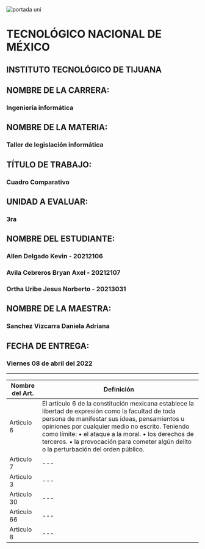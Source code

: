 ![portada uni](https://user-images.githubusercontent.com/101743883/161363304-dc9ef832-b950-4c0f-9f08-b481a8ab5f1b.png)

# TECNOLÓGICO NACIONAL DE MÉXICO
## INSTITUTO TECNOLÓGICO DE TIJUANA 
## NOMBRE DE LA CARRERA: 
### Ingeniería informática
## NOMBRE DE LA MATERIA: 
### Taller de legislación informática
## TÍTULO DE TRABAJO: 
### Cuadro Comparativo
## UNIDAD A EVALUAR: 
### 3ra
## NOMBRE DEL ESTUDIANTE: 
### Allen Delgado Kevin - 20212106
### Avila Cebreros Bryan Axel - 20212107
### Ortha Uribe Jesus Norberto - 20213031
## NOMBRE DE LA MAESTRA:
### Sanchez Vizcarra Daniela Adriana
## FECHA DE ENTREGA:
### Viernes 08 de abril del 2022
----------------------------------
| Nombre del Art. | Definición |
|--------|------------|
| Articulo 6 | El artículo 6 de la constitución mexicana establece la libertad de expresión como la facultad de toda persona de manifestar sus ideas, pensamientos u opiniones por cualquier medio no escrito. Teniendo como límite: • el ataque a la moral. • los derechos de terceros. • la provocación para cometer algún delito o la perturbación del orden público. |
| Articulo 7 | --- |
| Articulo 3 | --- |
| Articulo 30 | --- |
| Articulo 66 | --- |
| Articulo 8 | --- |